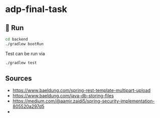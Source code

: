 # adp-final-task

## 🚀 Run

```bash
cd backend
./gradlew bootRun
```

Test can be run via

```bash
./gradlew test
```



## Sources

* https://www.baeldung.com/spring-rest-template-multipart-upload
* https://www.baeldung.com/java-db-storing-files
* https://medium.com/@aamir.zaidi5/spring-security-implementation-805520a297d5
* 